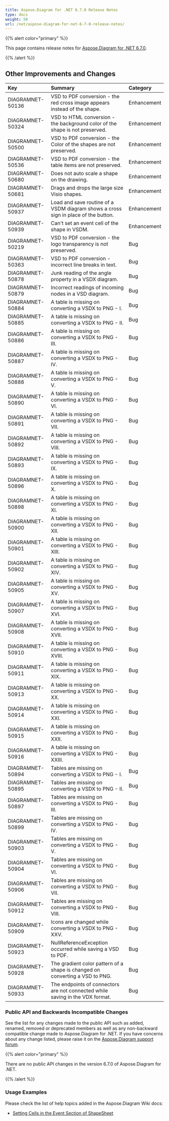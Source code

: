 ```yaml
---
title: Aspose.Diagram for .NET 6.7.0 Release Notes
type: docs
weight: 50
url: /net/aspose-diagram-for-net-6-7-0-release-notes/
---
```


{{% alert color="primary" %}} 

This page contains release notes for [Aspose.Diagram for .NET 6.7.0](https://www.nuget.org/packages/Aspose.Diagram/6.7.0).

{{% /alert %}} 
## **Other Improvements and Changes**

|**Key**|**Summary**|**Category**|
| :- | :- | :- |
|DIAGRAMNET-50136|VSD to PDF conversion - the red cross image appears instead of the shape.|Enhancement|
|DIAGRAMNET-50324|VSD to HTML conversion - the background color of the shape is not preserved.|Enhancement|
|DIAGRAMNET-50500|VSD to PDF conversion - the Color of the shapes are not preserved.|Enhancement|
|DIAGRAMNET-50536|VSD to PDF conversion - the table items are not preserved.|Enhancement|
|DIAGRAMNET-50680|Does not auto scale a shape on the drawing.|Enhancement|
|DIAGRAMNET-50681|Drags and drops the large size Visio shapes.|Enhancement|
|DIAGRAMNET-50937|Load and save routine of a VSDM diagram shows a cross sign in place of the button.|Enhancement|
|DIAGRAMNET-50939|Can't set an event cell of the shape in VSDM.|Enhancement|
|DIAGRAMNET-50219|VSD to PDF conversion - the logo transparency is not preserved.|Bug|
|DIAGRAMNET-50363|VSD to PDF conversion - incorrect line breaks in text.|Bug|
|DIAGRAMNET-50878|Junk reading of the angle property in a VSDX diagram.|Bug|
|DIAGRAMNET-50879|Incorrect readings of incoming nodes in a VSD diagram.|Bug|
|DIAGRAMNET-50884|A table is missing on converting a VSDX to PNG - I.|Bug|
|DIAGRAMNET-50885|A table is missing on converting a VSDX to PNG - II.|Bug|
|DIAGRAMNET-50886|A table is missing on converting a VSDX to PNG - III.|Bug|
|DIAGRAMNET-50887|A table is missing on converting a VSDX to PNG - IV.|Bug|
|DIAGRAMNET-50888|A table is missing on converting a VSDX to PNG - V.|Bug|
|DIAGRAMNET-50890|A table is missing on converting a VSDX to PNG - VI.|Bug|
|DIAGRAMNET-50891|A table is missing on converting a VSDX to PNG - VII.|Bug|
|DIAGRAMNET-50892|A table is missing on converting a VSDX to PNG - VIII.|Bug|
|DIAGRAMNET-50893|A table is missing on converting a VSDX to PNG - IX.|Bug|
|DIAGRAMNET-50896|A table is missing on converting a VSDX to PNG - X.|Bug|
|DIAGRAMNET-50898|A table is missing on converting a VSDX to PNG - XI.|Bug|
|DIAGRAMNET-50900|A table is missing on converting a VSDX to PNG - XII.|Bug|
|DIAGRAMNET-50901|A table is missing on converting a VSDX to PNG - XIII.|Bug|
|DIAGRAMNET-50902|A table is missing on converting a VSDX to PNG - XIV.|Bug|
|DIAGRAMNET-50905|A table is missing on converting a VSDX to PNG - XV.|Bug|
|DIAGRAMNET-50907|A table is missing on converting a VSDX to PNG - XVI.|Bug|
|DIAGRAMNET-50908|A table is missing on converting a VSDX to PNG - XVII.|Bug|
|DIAGRAMNET-50910|A table is missing on converting a VSDX to PNG - XVIII.|Bug|
|DIAGRAMNET-50911|A table is missing on converting a VSDX to PNG - XIX.|Bug|
|DIAGRAMNET-50913|A table is missing on converting a VSDX to PNG - XX.|Bug|
|DIAGRAMNET-50914|A table is missing on converting a VSDX to PNG - XXI.|Bug|
|DIAGRAMNET-50915|A table is missing on converting a VSDX to PNG - XXII.|Bug|
|DIAGRAMNET-50916|A table is missing on converting a VSDX to PNG - XXIII.|Bug|
|DIAGRAMNET-50894|Tables are missing on converting a VSDX to PNG - I.|Bug|
|DIAGRAMNET-50895|Tables are missing on converting a VSDX to PNG - II.|Bug|
|DIAGRAMNET-50897|Tables are missing on converting a VSDX to PNG - III.|Bug|
|DIAGRAMNET-50899|Tables are missing on converting a VSDX to PNG - IV.|Bug|
|DIAGRAMNET-50903|Tables are missing on converting a VSDX to PNG - V.|Bug|
|DIAGRAMNET-50904|Tables are missing on converting a VSDX to PNG - VI.|Bug|
|DIAGRAMNET-50906|Tables are missing on converting a VSDX to PNG - VII.|Bug|
|DIAGRAMNET-50912|Tables are missing on converting a VSDX to PNG - VIII.|Bug|
|DIAGRAMNET-50909|Icons are changed while converting a VSDX to PNG - XXV.|Bug|
|DIAGRAMNET-50923|NullReferenceException occurred while saving a VSD to PDF.|Bug|
|DIAGRAMNET-50928|The gradient color pattern of a shape is changed on converting a VSD to PNG.|Bug|
|DIAGRAMNET-50933|The endpoints of connectors are not connected while saving in the VDX format.|Bug|
### **Public API and Backwards Incompatible Changes**
See the list for any changes made to the public API such as added, renamed, removed or deprecated members as well as any non-backward compatible change made to Aspose.Diagram for .NET. If you have concerns about any change listed, please raise it on the [Aspose.Diagram support forum](https://forum.aspose.com/c/diagram/17).

{{% alert color="primary" %}} 

There are no public API changes in the version 6.7.0 of Aspose.Diagram for .NET.

{{% /alert %}} 
### **Usage Examples**
Please check the list of help topics added in the Aspose.Diagram Wiki docs:

- [Setting Cells in the Event Section of ShapeSheet](/diagram/net/setting-cells-in-the-event-section-of-shapesheet/)

